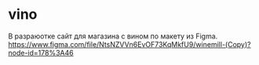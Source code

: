 # vino

В разраюотке сайт для магазина с вином по макету из Figma.
https://www.figma.com/file/NtsNZVVn6EvOF73KqMkfU9/winemill-(Copy)?node-id=178%3A46
